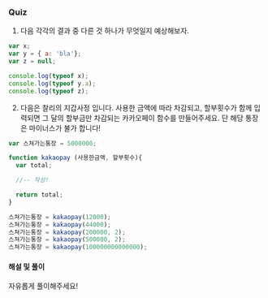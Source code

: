 ### Quiz 

1. 다음 각각의 결과 중 다른 것 하나가 무엇일지 예상해보자.

```javascript
var x;
var y = { a: 'bla'};
var z = null;

console.log(typeof x);
console.log(typeof y.a);
console.log(typeof z);
```

2. 다음은 찰리의 지갑사정 입니다. 사용한 금액에 따라 차감되고, 할부횟수가 함께 입력되면 그 달의 할부금만 차감되는 카카오페이 함수를 만들어주세요. 단 해당 통장은 마이너스가 불가 합니다!

```javascript
var 스쳐가는통장 = 5000000;

function kakaopay (사용한금액, 할부횟수){
  var total;

  //-- 작성!

  return total;
}

스쳐가는통장 = kakaopay(12000);
스쳐가는통장 = kakaopay(44000);
스쳐가는통장 = kakaopay(200000, 2);
스쳐가는통장 = kakaopay(500000, 2);
스쳐가는통장 = kakaopay(100000000000000);
```

#### 해설 및 풀이

자유롭게 풀이해주세요! 
